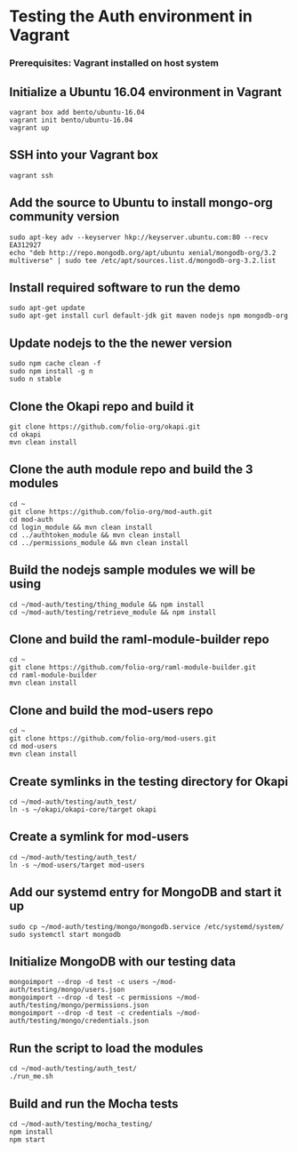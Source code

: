 # Testing the Auth environment in Vagrant

### Prerequisites: Vagrant installed on host system

## Initialize a Ubuntu 16.04 environment in Vagrant

```
vagrant box add bento/ubuntu-16.04
vagrant init bento/ubuntu-16.04
vagrant up
```

## SSH into your Vagrant box
```
vagrant ssh
```

## Add the source to Ubuntu to install mongo-org community version

```
sudo apt-key adv --keyserver hkp://keyserver.ubuntu.com:80 --recv EA312927
echo "deb http://repo.mongodb.org/apt/ubuntu xenial/mongodb-org/3.2 multiverse" | sudo tee /etc/apt/sources.list.d/mongodb-org-3.2.list
```

## Install required software to run the demo

```
sudo apt-get update
sudo apt-get install curl default-jdk git maven nodejs npm mongodb-org
```

## Update nodejs to the the newer version

```
sudo npm cache clean -f
sudo npm install -g n
sudo n stable
```

## Clone the Okapi repo and build it
```
git clone https://github.com/folio-org/okapi.git
cd okapi
mvn clean install
```

## Clone the auth module repo and build the 3 modules
```
cd ~
git clone https://github.com/folio-org/mod-auth.git
cd mod-auth
cd login_module && mvn clean install
cd ../authtoken_module && mvn clean install
cd ../permissions_module && mvn clean install
```

## Build the nodejs sample modules we will be using

```
cd ~/mod-auth/testing/thing_module && npm install
cd ~/mod-auth/testing/retrieve_module && npm install
```

## Clone and build the raml-module-builder repo
```
cd ~
git clone https://github.com/folio-org/raml-module-builder.git
cd raml-module-builder
mvn clean install
```

## Clone and build the mod-users repo
```
cd ~
git clone https://github.com/folio-org/mod-users.git
cd mod-users
mvn clean install
```

## Create symlinks in the testing directory for Okapi
```
cd ~/mod-auth/testing/auth_test/
ln -s ~/okapi/okapi-core/target okapi
```

## Create a symlink for mod-users
```
cd ~/mod-auth/testing/auth_test/
ln -s ~/mod-users/target mod-users
```
## Add our systemd entry for MongoDB and start it up
```
sudo cp ~/mod-auth/testing/mongo/mongodb.service /etc/systemd/system/
sudo systemctl start mongodb
```

## Initialize MongoDB with our testing data
```
mongoimport --drop -d test -c users ~/mod-auth/testing/mongo/users.json
mongoimport --drop -d test -c permissions ~/mod-auth/testing/mongo/permissions.json  
mongoimport --drop -d test -c credentials ~/mod-auth/testing/mongo/credentials.json 
```

## Run the script to load the modules
```
cd ~/mod-auth/testing/auth_test/
./run_me.sh
```

## Build and run the Mocha tests

```
cd ~/mod-auth/testing/mocha_testing/
npm install
npm start

```
